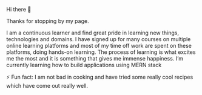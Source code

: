 Hi there 👋

Thanks for stopping by my page.

I am a continuous learner and find great pride in learning new things, technologies and domains. 
I have signed up for many courses on multiple online learning platforms and most of my time off work are spent on these platforms, doing hands-on learning.
The process of learning is what excites me the most and it is something that gives me immense happiness. 
I’m currently learning how to build applications using MERN stack

⚡ Fun fact: I am not bad in cooking and have tried some really cool recipes which have come out really well.


